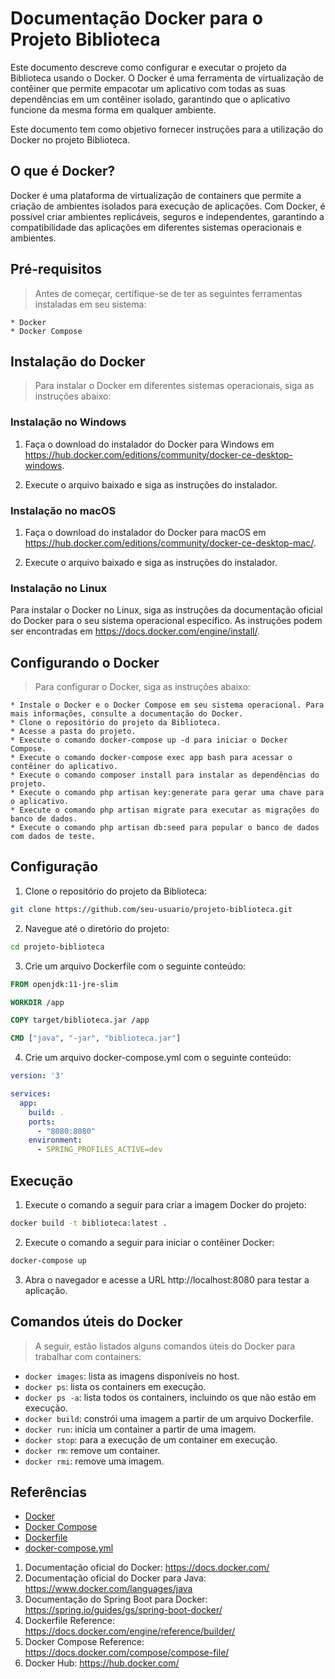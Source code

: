 # Documentação Docker para o Projeto Biblioteca

Este documento descreve como configurar e executar o projeto da Biblioteca usando o Docker. O Docker é uma ferramenta de virtualização de contêiner que permite empacotar um aplicativo com todas as suas dependências em um contêiner isolado, garantindo que o aplicativo funcione da mesma forma em qualquer ambiente.

Este documento tem como objetivo fornecer instruções para a utilização do Docker no projeto Biblioteca.

## O que é Docker?

Docker é uma plataforma de virtualização de containers que permite a criação de ambientes isolados para execução de aplicações. Com Docker, é possível criar ambientes replicáveis, seguros e independentes, garantindo a compatibilidade das aplicações em diferentes sistemas operacionais e ambientes.

## Pré-requisitos

  > Antes de começar, certifique-se de ter as seguintes ferramentas instaladas em seu sistema:

    * Docker
    * Docker Compose

## Instalação do Docker

> Para instalar o Docker em diferentes sistemas operacionais, siga as instruções abaixo:

### Instalação no Windows

  1. Faça o download do instalador do Docker para Windows em https://hub.docker.com/editions/community/docker-ce-desktop-windows.

  2. Execute o arquivo baixado e siga as instruções do instalador.

### Instalação no macOS

  1. Faça o download do instalador do Docker para macOS em https://hub.docker.com/editions/community/docker-ce-desktop-mac/.

  2. Execute o arquivo baixado e siga as instruções do instalador.

### Instalação no Linux

  Para instalar o Docker no Linux, siga as instruções da documentação oficial do Docker para o seu sistema operacional específico. As instruções podem ser encontradas em https://docs.docker.com/engine/install/.

## Configurando o Docker

  > Para configurar o Docker, siga as instruções abaixo:

    * Instale o Docker e o Docker Compose em seu sistema operacional. Para mais informações, consulte a documentação do Docker.
    * Clone o repositório do projeto da Biblioteca.
    * Acesse a pasta do projeto.
    * Execute o comando docker-compose up -d para iniciar o Docker Compose.
    * Execute o comando docker-compose exec app bash para acessar o contêiner do aplicativo.
    * Execute o comando composer install para instalar as dependências do projeto.
    * Execute o comando php artisan key:generate para gerar uma chave para o aplicativo.
    * Execute o comando php artisan migrate para executar as migrações do banco de dados.
    * Execute o comando php artisan db:seed para popular o banco de dados com dados de teste.
    
## Configuração

1. Clone o repositório do projeto da Biblioteca:

```bash
git clone https://github.com/seu-usuario/projeto-biblioteca.git
```

2. Navegue até o diretório do projeto:

```bash
cd projeto-biblioteca
```

3. Crie um arquivo Dockerfile com o seguinte conteúdo:

```dockerfile
FROM openjdk:11-jre-slim

WORKDIR /app

COPY target/biblioteca.jar /app

CMD ["java", "-jar", "biblioteca.jar"]
```

4. Crie um arquivo docker-compose.yml com o seguinte conteúdo:

```yaml
version: '3'

services:
  app:
    build: .
    ports:
      - "8080:8080"
    environment:
      - SPRING_PROFILES_ACTIVE=dev
```

## Execução

1. Execute o comando a seguir para criar a imagem Docker do projeto:

```bash
docker build -t biblioteca:latest .
```

2. Execute o comando a seguir para iniciar o contêiner Docker:
  
```bash
docker-compose up
```

3. Abra o navegador e acesse a URL http://localhost:8080 para testar a aplicação.

## Comandos úteis do Docker

> A seguir, estão listados alguns comandos úteis do Docker para trabalhar com containers:

* `docker images`: lista as imagens disponíveis no host.
* `docker ps`: lista os containers em execução.
* `docker ps -a`: lista todos os containers, incluindo os que não estão em execução.
* `docker build`: constrói uma imagem a partir de um arquivo Dockerfile.
* `docker run`: inicia um container a partir de uma imagem.
* `docker stop`: para a execução de um container em execução.
* `docker rm`: remove um container.
* `docker rmi`: remove uma imagem.

## Referências

  * [Docker](https://www.docker.com/)
  * [Docker Compose](https://docs.docker.com/compose/)
  * [Dockerfile](https://docs.docker.com/engine/reference/builder/)
  * [docker-compose.yml](https://docs.docker.com/compose/compose-file/)

  1. Documentação oficial do Docker: https://docs.docker.com/
  2. Documentação oficial do Docker para Java: https://www.docker.com/languages/java
  3. Documentação do Spring Boot para Docker: https://spring.io/guides/gs/spring-boot-docker/
  4. Dockerfile Reference: https://docs.docker.com/engine/reference/builder/
  5. Docker Compose Reference: https://docs.docker.com/compose/compose-file/
  6. Docker Hub: https://hub.docker.com/